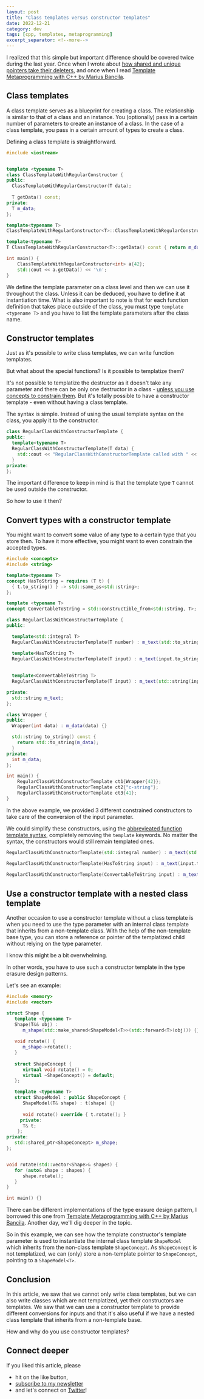 ```yaml
---
layout: post
title: "Class templates versus constructor templates"
date: 2022-12-21
category: dev
tags: [cpp, templates, metaprogramming]
excerpt_separator: <!--more-->
---
```

I realized that this simple but important difference should be covered twice during the last year. Once when I wrote about [how shared and unique pointers take their deleters](https://www.sandordargo.com/blog/2022/06/08/smart-pointers-and-deleters), and once when I read [Template Metaprogramming with C++ by Marius Bancila](https://www.sandordargo.com/blog/2022/10/28/template-metaprogramming-with-cpp-by-marius-bancila).

## Class templates

A class template serves as a blueprint for creating a class. The relationship is similar to that of a class and an instance. You (optionally) pass in a certain number of parameters to create an instance of a class. In the case of a class template, you pass in a certain amount of types to create a class.

Defining a class template is straightforward.

```cpp
#include <iostream>


template <typename T>
class ClassTemplateWithRegularConstructor {
public:
  ClassTemplateWithRegularConstructor(T data);
  
  T getData() const;
private:
  T m_data;
};

template<typename T>
ClassTemplateWithRegularConstructor<T>::ClassTemplateWithRegularConstructor(T data) : m_data(data) {}

template<typename T>
T ClassTemplateWithRegularConstructor<T>::getData() const { return m_data; }

int main() {
    ClassTemplateWithRegularConstructor<int> a{42};
    std::cout << a.getData() << '\n';
}
```

We define the template parameter on a class level and then we can use it throughout the class. Unless it can be deduced, you have to define it at instantiation time. What is also important to note is that for each function definition that takes place outside of the class, you must type `template <typename T>` and you have to list the template parameters after the class name.

## Constructor templates

Just as it's possible to write class templates, we can write function templates.

But what about the special functions? Is it possible to templatize them?

It's not possible to templatize the destructor as it doesn't take any parameter and there can be only one destructor in a class - [unless you use concepts to constrain them](https://www.sandordargo.com/blog/2021/06/16/multiple-destructors-with-cpp-concepts). But it's totally possible to have a constructor template - even without having a class template.

The syntax is simple. Instead of using the usual template syntax on the class, you apply it to the constructor. 

```cpp
class RegularClassWithConstructorTemplate {
public:
  template<typename T>
  RegularClassWithConstructorTemplate(T data) {
    std::cout << "RegularClassWithConstructorTemplate called with " << data << '\n';
  }
private:
};
```

The important difference to keep in mind is that the template type `T` cannot be used outside the constructor.

So how to use it then?

## Convert types with a constructor template

You might want to convert some value of any type to a certain type that you store then. To have it more effective, you might want to even constrain the accepted types.

```cpp
#include <concepts>
#include <string>

template<typename T> 
concept HasToString = requires (T t) {
  { t.to_string() } -> std::same_as<std::string>;
};

template <typename T>
concept ConvertableToString = std::constructible_from<std::string, T>;

class RegularClassWithConstructorTemplate {
public:

  template<std::integral T>
  RegularClassWithConstructorTemplate(T number) : m_text(std::to_string(number)) {}

  template<HasToString T>
  RegularClassWithConstructorTemplate(T input) : m_text(input.to_string()) {}
  
  
  template<ConvertableToString T>
  RegularClassWithConstructorTemplate(T input) : m_text(std::string(input)) {}

private:
  std::string m_text;
};

class Wrapper {
public:
  Wrapper(int data) : m_data(data) {}

  std::string to_string() const {
    return std::to_string(m_data);
  }
private:
  int m_data;
};

int main() {
    RegularClassWithConstructorTemplate ct1{Wrapper{42}};
    RegularClassWithConstructorTemplate ct2{"c-string"};
    RegularClassWithConstructorTemplate ct3{41};
}
```

In the above example, we provided 3 different constrained constructors to take care of the conversion of the input parameter.

We could simplify these constructors, using the [abbrevieated function template syntax](https://www.sandordargo.com/blog/2021/02/17/cpp-concepts-4-ways-to-use-them), completely removing the `template` keywords. No matter the syntax, the constructors would still remain templated ones.

```cpp
RegularClassWithConstructorTemplate(std::integral number) : m_text(std::to_string(number)) {}

RegularClassWithConstructorTemplate(HasToString input) : m_text(input.to_string()) {}
  
RegularClassWithConstructorTemplate(ConvertableToString input) : m_text(std::string(input)) {}
```

## Use a constructor template with a nested class template

Another occasion to use a constructor template without a class template is when you need to use the type parameter with an internal class template that inherits from a non-template class. With the help of the non-template base type, you can store a reference or pointer of the templatized child without relying on the type parameter.

I know this might be a bit overwhelming.

In other words, you have to use such a constructor template in the type erasure design patterns.

Let's see an example:

```cpp
#include <memory>
#include <vector>

struct Shape {
   template <typename T>
   Shape(T&& obj) :
      m_shape(std::make_shared<ShapeModel<T>>(std::forward<T>(obj))) {}
   
   void rotate() {
      m_shape->rotate();
   }
   
   struct ShapeConcept {
      virtual void rotate() = 0;
      virtual ~ShapeConcept() = default;
   };

   template <typename T>
   struct ShapeModel : public ShapeConcept {
      ShapeModel(T& shape) : t(shape) {}
      
      void rotate() override { t.rotate(); }
     private:
      T& t;
    };
private:
   std::shared_ptr<ShapeConcept> m_shape;
};


void rotate(std::vector<Shape>& shapes) {
   for (auto& shape : shapes) {
      shape.rotate();
   }
}

int main() {}
```

There can be different implementations of the type erasure design pattern, I borrowed this one from [Template Metaprogramming with C++ by Marius Bancila](https://www.sandordargo.com/blog/2022/10/28/template-metaprogramming-with-cpp-by-marius-bancila). Another day, we'll dig deeper in the topic.

So in this example, we can see how the template constructor's template parameter is used to instantiate the internal class template `ShapeModel` which inherits from the non-class template `ShapeConcept`. As `ShapeConcept` is not templatized, we can (only) store a non-template pointer to `ShapeConcept`, pointing to a `ShapeModel<T>`.

## Conclusion

In this article, we saw that we cannot only write class templates, but we can also write classes which are not templatized, yet their constructors are templates. We saw that we can use a constructor template to provide different conversions for inputs and that it's also useful if we have a nested class template that inherits from a non-template base.

How and why do you use constructor templates?

## Connect deeper

If you liked this article, please 
- hit on the like button,  
- [subscribe to my newsletter](http://eepurl.com/gvcv1j) 
- and let's connect on [Twitter](https://twitter.com/SandorDargo)!